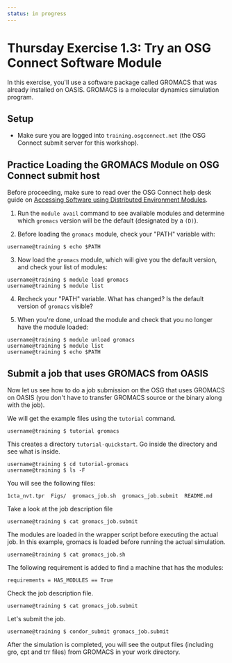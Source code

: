 ```yaml
---
status: in progress
---
```


Thursday Exercise 1.3: Try an OSG Connect Software Module
=========================================================


In this exercise, you'll use a software package called GROMACS that was already installed on OASIS. GROMACS is a molecular dynamics simulation program.

Setup
-----

-   Make sure you are logged into `training.osgconnect.net` (the OSG Connect submit server for this workshop).

Practice Loading the GROMACS Module on OSG Connect submit host
--------------------------------------------------------------

Before proceeding, make sure to read over the OSG Connect help desk guide on [Accessing Software using Distributed Environment Modules](https://support.opensciencegrid.org/support/solutions/articles/5000634394-accessing-software-using-distributed-environment-modules).

1. Run the `module avail` command to see available modules and determine which `gromacs` version will be the default (designated by a `(D)`).

2. Before loading the `gromacs` module, check your "PATH" variable with:

``` console
username@training $ echo $PATH
```

3. Now load the `gromacs` module, which will give you the default version, and check your list of modules:

``` console
username@training $ module load gromacs
username@training $ module list
```

4. Recheck your "PATH" variable. What has changed? Is the default version of `gromacs` visible?

5. When you're done, unload the module and check that you no longer have the module loaded:

``` console
username@training $ module unload gromacs
username@training $ module list
username@training $ echo $PATH
```

Submit a job that uses GROMACS from OASIS
-----------------------------------------

Now let us see how to do a job submission on the OSG that uses GROMACS on OASIS (you don't have to transfer GROMACS source or the binary along with the job).

We will get the example files using the `tutorial` command.

``` console
username@training $ tutorial gromacs
```

This creates a directory `tutorial-quickstart`. Go inside the directory and see what is inside.

``` console
username@training $ cd tutorial-gromacs
username@training $ ls -F 
```

You will see the following files:

``` file
1cta_nvt.tpr  Figs/  gromacs_job.sh  gromacs_job.submit  README.md
```

Take a look at the job description file

``` console
username@training $ cat gromacs_job.submit 
```

The modules are loaded in the wrapper script before executing the actual job. In this example, gromacs is loaded before running the actual simulation.

``` console
username@training $ cat gromacs_job.sh
```

The following requirement is added to find a machine that has the modules:

``` console
requirements = HAS_MODULES == True
```

Check the job description file.

``` console
username@training $ cat gromacs_job.submit 
```

Let's submit the job.

``` console
username@training $ condor_submit gromacs_job.submit 
```

After the simulation is completed, you will see the output files (including gro, cpt and trr files) from GROMACS in your work directory.

